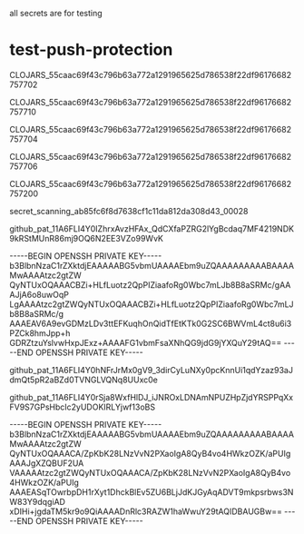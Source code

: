 all secrets are for testing

# test-push-protection

CLOJARS_55caac69f43c796b63a772a1291965625d786538f22df96176682757702

CLOJARS_55caac69f43c796b63a772a1291965625d786538f22df96176682757710

CLOJARS_55caac69f43c796b63a772a1291965625d786538f22df96176682757704

CLOJARS_55caac69f43c796b63a772a1291965625d786538f22df96176682757706

CLOJARS_55caac69f43c796b63a772a1291965625d786538f22df96176682757200

secret_scanning_ab85fc6f8d7638cf1c11da812da308d43_00028

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

-----BEGIN OPENSSH PRIVATE KEY-----
b3BlbnNzaC1rZXktdjEAAAAABG5vbmUAAAAEbm9uZQAAAAAAAAABAAAAMwAAAAtzc2gtZW
QyNTUxOQAAACBZi+HLfLuotz2QpPIZiaafoRg0Wbc7mLJb8B8aSRMc/gAAAJjA6o8uwOqP
LgAAAAtzc2gtZWQyNTUxOQAAACBZi+HLfLuotz2QpPIZiaafoRg0Wbc7mLJb8B8aSRMc/g
AAAEAV6A9evGDMzLDv3ttEFKuqhOnQidTfEtKTk0G2SC6BWVmL4ct8u6i3PZCk8hmJpp+h
GDRZtzuYslvwHxpJExz+AAAAFG1vbmFsaXNhQG9jdG9jYXQuY29tAQ==
-----END OPENSSH PRIVATE KEY-----

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

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

-----BEGIN OPENSSH PRIVATE KEY-----
b3BlbnNzaC1rZXktdjEAAAAABG5vbmUAAAAEbm9uZQAAAAAAAAABAAAAMwAAAAtzc2gtZW
QyNTUxOQAAACA/ZpKbK28LNzVvN2PXaoIgA8QyB4vo4HWkzOZK/aPUIgAAAJgXZQBUF2UA
VAAAAAtzc2gtZWQyNTUxOQAAACA/ZpKbK28LNzVvN2PXaoIgA8QyB4vo4HWkzOZK/aPUIg
AAAEASqTOwrbpDH1rXyt1DhckBlEv5ZU6BLjJdKJGyAqADVT9mkpsrbws3NW83Y9dqgiAD
xDIHi+jgdaTM5kr9o9QiAAAADnRlc3RAZW1haWwuY29tAQIDBAUGBw==
-----END OPENSSH PRIVATE KEY-----
